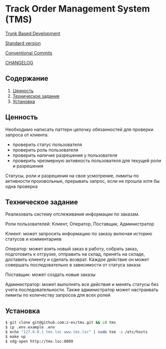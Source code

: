 # Track Order Management System (TMS)
[Trunk Based Development](https://trunkbaseddevelopment.com/)

[Standard version](https://github.com/conventional-changelog/standard-version)

[Conventional Commits](https://www.conventionalcommits.org/en/v1.0.0-beta.2/)

[CHANGELOG](CHANGELOG.md)

## Содержание
1. [Ценность](#ценность)
2. [Техническое задание](#техническое-задание)
3. [Установка](#установка)

## Ценность
Необходимо написать паттерн цепочку обязанностей для проверки запроса от клиента.
- проверить статус пользователя
- проверить роль пользователя
- проверить наличие разрешения у пользователя
- проверить чрезмерную активность пользователя для текущей роли и разрешения

Статусы, роли и разрешения на свое усмотрение, лимиты по активности произвольные, прерывать запрос, если не прошла хотя бы одна проверка
## Техническое задание
Реализовать систему отслеживания информации по заказам.

Роли пользователей: Клиент, Оператор, Поставщик, Администратор

Клиент:
может запросить информацию по заказу включая историю статусов и комментариев

Оператор: может взять новый заказ в работу, собрать заказ, подготовить к отгрузке, отправить на склад, принять на складе, доставить клиенту и сделать возврат. Каждое действие он может совершать последовательно в зависимости от статуса заказа

Поставщик: может создать новые заказы

Администратор: может выполнять все действия и менять статусы без учета последовательности. Также администратор может настраивать лимиты по количеству запросов для всех ролей

## Установка
```bash
$ git clone git@github.com:z-ev/tms.git && cd tms 
$ cp .env.example .env
$ echo "127.0.0.1 tms.loc www.tms.loc" | sudo tee -a /etc/hosts
$ make up
$ xdg-open http://tms.loc:8089
```
